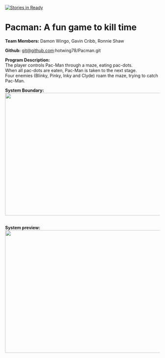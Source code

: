 [![Stories in Ready](https://badge.waffle.io/hotwing78/Pacman.png?label=ready&title=Ready)](https://waffle.io/hotwing78/Pacman)

# Pacman: A fun game to kill time

<b>Team Members:</b> Damon Wingo, Gavin Cribb, Ronnie Shaw

<b>Github:</b> git@github.com:hotwing78/Pacman.git

<b>Program Description: </b><br/>
The player controls Pac-Man through a maze, eating pac-dots.<br/>
When all pac-dots are eaten, Pac-Man is taken to the next stage.<br/>
 Four enemies (Blinky, Pinky, Inky and Clyde) roam the maze, trying to catch Pac-Man.


<b>System Boundary:</b><br/>
<image src="SystemBoundary.png" width= "600px" height = "400px"/>

<br/>
<b>System preview:</b><br/>
<image src = "pacman.preview.jpg" width = "600" height = "400"/>
